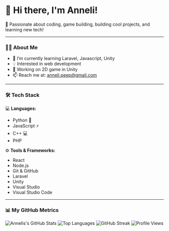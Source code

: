 # 👋 Hi there, I'm Anneli!

🚀 Passionate about coding, game building, building cool projects, and learning new tech!

---

### 🧑‍💻 About Me

- 🌱 I’m currently learning Laravel, Javascript, Unity
- 💡 Interested in web development
- 🔭 Working on 2D game in Unity
- 📫 Reach me at: anneli.peep@gmail.com

---

### 🛠️ Tech Stack

💻 **Languages:**  
- Python 🐍  
- JavaScript ⚡  
- C++ 💻
- PHP 

⚙️ **Tools & Frameworks:**  
- React  
- Node.js  
- Git & GitHub
- Laravel
- Unity
- Visual Studio
- Visual Studio Code

---

### 📊 My GitHub Metrics

![Annelis's GitHub Stats](https://github-readme-stats.vercel.app/api?username=anneli4&show_icons=true&theme=radical)
![Top Languages](https://github-readme-stats.vercel.app/api/top-langs/?username=anneli4&layout=compact&theme=radical)
![GitHub Streak](https://github-readme-streak-stats.herokuapp.com/?user=anneli4&theme=dark)
![Profile Views](https://komarev.com/ghpvc/?username=anneli4)


